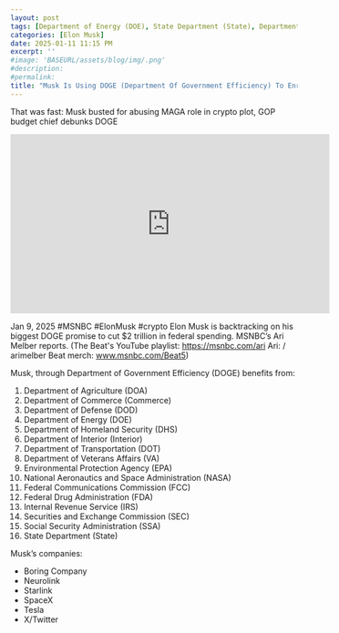 ```yaml
---
layout: post
tags: [Department of Energy (DOE), State Department (State), Department of Commerce (Commerce), Department of Veterans Affairs (VA), Department of Interior (Interior), Department of Homeland Security (DHS), Department of Agriculture (DOA), Department of Transportation (DOT), Department of Defense (DOD), Environmental Protection Agency (EPA), National Aeronautics and Space Administration (NASA), Federal Drug Administration (FDA), Federal Communications Commission (FCC), Securitiesand Exchange Commission (SEC), Internal Revenue Service (IRS), Social Security Administration (SSA), Department of Government Efficiency (DOGE), Tesla, SpaceX, Neurolink, Starlink, Boring Company, X-Twitter, Donald Trump, Ethics, politics]
categories: [Elon Musk]
date: 2025-01-11 11:15 PM
excerpt: ''
#image: 'BASEURL/assets/blog/img/.png'
#description:
#permalink:
title: "Musk Is Using DOGE (Department Of Government Efficiency) To Enrich Himself. Serious Ethics Violation If He Were a Federal Employee!"
---
```



That was fast: Musk busted for abusing MAGA role in crypto plot, GOP budget chief debunks DOGE

<iframe width="560" height="315" src="https://www.youtube.com/embed/21xB_-wkHYk?si=3qHpb_Q-5N3GIynb" title="YouTube video player" frameborder="0" allow="accelerometer; autoplay; clipboard-write; encrypted-media; gyroscope; picture-in-picture; web-share" referrerpolicy="strict-origin-when-cross-origin" allowfullscreen></iframe>

Jan 9, 2025  #MSNBC #ElonMusk #crypto
Elon Musk is backtracking on his biggest DOGE promise to cut $2 trillion in federal spending. MSNBC’s Ari Melber reports. (The Beat's YouTube playlist: https://msnbc.com/ari Ari: / arimelber Beat merch: www.msnbc.com/Beat5)

Musk, through Department of Government Efficiency (DOGE) benefits from:

1. Department of Agriculture (DOA)
2. Department of Commerce (Commerce)
3. Department of Defense (DOD)
4. Department of Energy (DOE)
5. Department of Homeland Security (DHS)
6. Department of Interior (Interior)
7. Department of Transportation (DOT)
8. Department of Veterans Affairs (VA)
9. Environmental Protection Agency (EPA)
10. National Aeronautics and Space Administration (NASA)
11. Federal Communications Commission (FCC)
12. Federal Drug Administration (FDA)
13. Internal Revenue Service (IRS)
14. Securities and Exchange Commission (SEC)
15. Social Security Administration (SSA)
16. State Department (State)

Musk’s companies:

- Boring Company
- Neurolink
- Starlink
- SpaceX
- Tesla
- X/Twitter